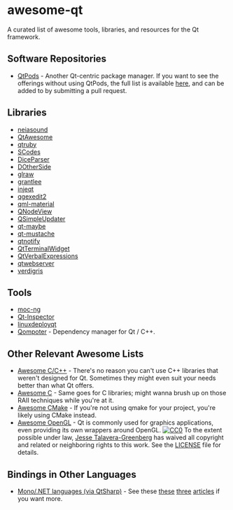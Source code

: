 # awesome-qt

A curated list of awesome tools, libraries, and resources for the Qt framework.

## Software Repositories

- [QtPods](https://github.com/qt-pods/qt-pods) - Another Qt-centric package manager.  If you want to see the offerings without using QtPods, the full list is available [here](https://github.com/qt-pods/qt-pods-master/blob/master/pods.json), and can be added to by submitting a pull request.

## Libraries

- [neiasound](https://github.com/lucaspcamargo/neiasound)
- [QtAwesome](https://github.com/gamecreature/QtAwesome)
- [qtruby](https://github.com/cybercatalyst/qtruby)
- [SCodes](https://github.com/scytheStudio/SCodes)
- [DiceParser](https://github.com/Rolisteam/DiceParser)
- [DOtherSide](https://github.com/filcuc/DOtherSide)
- [glraw](https://github.com/cginternals/glraw)
- [grantlee](https://github.com/steveire/grantlee)
- [injeqt](https://github.com/vogel/injeqt)
- [qgexedit2](https://github.com/Simsys/qhexedit2)
- [qml-material](https://github.com/papyros/qml-material)
- [QNodeView](https://github.com/gwihlidal/QNodeView)
- [QSimpleUpdater](https://github.com/alex-spataru/QSimpleUpdater)
- [qt-maybe](https://github.com/robertknight/qt-maybe)
- [qt-mustache](https://github.com/robertknight/qt-mustache)
- [qtnotify](https://github.com/cybercatalyst/qtnotify)
- [QtTerminalWidget](https://github.com/cybercatalyst/qtterminalwidget)
- [QtVerbalExpressions](https://github.com/VerbalExpressions/QtVerbalExpressions)
- [qtwebserver](https://github.com/cybercatalyst/qtwebserver)
- [verdigris](https://github.com/woboq/verdigris)

## Tools

- [moc-ng](https://github.com/woboq/moc-ng)
- [Qt-Inspector](https://github.com/robertknight/Qt-Inspector)
- [linuxdeployqt](https://github.com/probonopd/linuxdeployqt)
- [Qompoter](https://github.com/Fylhan/qompoter) - Dependency manager for Qt / C++.

## Other Relevant Awesome Lists

- [Awesome C/C++](https://github.com/fffaraz/awesome-cpp) - There's no reason you can't use C++ libraries that weren't designed for Qt.  Sometimes they might even suit your needs better than what Qt offers.
- [Awesome C](https://github.com/aleksandar-todorovic/awesome-c) - Same goes for C libraries; might wanna brush up on those RAII techniques while you're at it.
- [Awesome CMake](https://github.com/onqtam/awesome-cmake) - If you're not using qmake for your project, you're likely using CMake instead.
- [Awesome OpenGL](https://github.com/eug/awesome-opengl) - Qt is commonly used for graphics applications, even providing its own wrappers around OpenGL. [![CC0](https://mirrors.creativecommons.org/presskit/buttons/88x31/svg/cc-zero.svg)](https://creativecommons.org/publicdomain/zero/1.0) To the extent possible under law, [Jesse Talavera-Greenberg](https://jessetg.github.io) has waived all copyright and related or neighboring rights to this work.  See the [LICENSE](LICENSE) file for details.

## Bindings in Other Languages

- [Mono/.NET languages (via QtSharp)](https://github.com/ddobrev/QtSharp) - See these [these](https://www.ics.com/blog/using-qt-alternative-programming-languages-part-1) [three](https://www.ics.com/blog/using-qt-alternative-programming-languages-part-2) [articles](https://wiki.qt.io/Category:LanguageBindings) if you want more.
